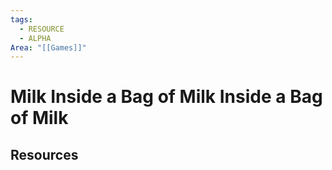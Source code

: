 ```yaml
---
tags:
  - RESOURCE
  - ALPHA
Area: "[[Games]]"
---
```


# Milk Inside a Bag of Milk Inside a Bag of Milk


## Resources
